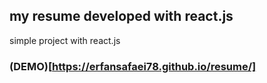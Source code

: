 ## my resume developed with react.js
simple project with react.js

### (DEMO)[https://erfansafaei78.github.io/resume/]
